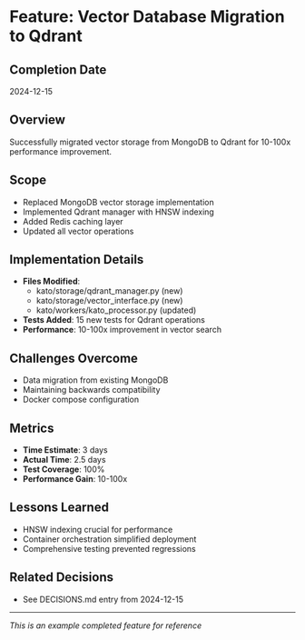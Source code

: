 # Feature: Vector Database Migration to Qdrant

## Completion Date
2024-12-15

## Overview
Successfully migrated vector storage from MongoDB to Qdrant for 10-100x performance improvement.

## Scope
- Replaced MongoDB vector storage implementation
- Implemented Qdrant manager with HNSW indexing
- Added Redis caching layer
- Updated all vector operations

## Implementation Details
- **Files Modified**: 
  - kato/storage/qdrant_manager.py (new)
  - kato/storage/vector_interface.py (new)
  - kato/workers/kato_processor.py (updated)
- **Tests Added**: 15 new tests for Qdrant operations
- **Performance**: 10-100x improvement in vector search

## Challenges Overcome
- Data migration from existing MongoDB
- Maintaining backwards compatibility
- Docker compose configuration

## Metrics
- **Time Estimate**: 3 days
- **Actual Time**: 2.5 days
- **Test Coverage**: 100%
- **Performance Gain**: 10-100x

## Lessons Learned
- HNSW indexing crucial for performance
- Container orchestration simplified deployment
- Comprehensive testing prevented regressions

## Related Decisions
- See DECISIONS.md entry from 2024-12-15

---
*This is an example completed feature for reference*
